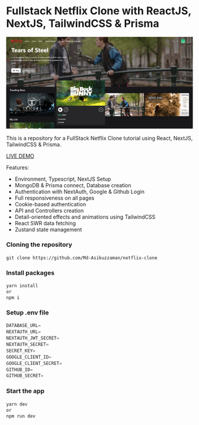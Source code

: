 # Fullstack Netflix Clone with ReactJS, NextJS, TailwindCSS & Prisma

![image](https://raw.githubusercontent.com/Md-Asikuzzaman/netflix-clone/main/public/netflix-clone_cover.png)

This is a repository for a FullStack Netflix Clone tutorial using React, NextJS, TailwindCSS & Prisma.

[LIVE DEMO](https://myflix-clone-devasik.vercel.app)

Features:

- Environment, Typescript, NextJS Setup
- MongoDB & Prisma connect, Database creation
- Authentication with NextAuth, Google & Github Login
- Full responsiveness on all pages
- Cookie-based authentication
- API and Controllers creation
- Detail-oriented effects and animations using TailwindCSS
- React SWR data fetching
- Zustand state management

### Cloning the repository

```shell
git clone https://github.com/Md-Asikuzzaman/netflix-clone
```

### Install packages

```shell
yarn install
or
npm i
```

### Setup .env file


```js
DATABASE_URL=
NEXTAUTH_URL=
NEXTAUTH_JWT_SECRET=
NEXTAUTH_SECRET=
SECRET_KEY=
GOOGLE_CLIENT_ID=
GOOGLE_CLIENT_SECRET=
GITHUB_ID=
GITHUB_SECRET=
```

### Start the app

```shell
yarn dev
or
npm run dev
```
